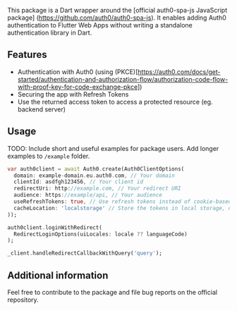 This package is a Dart wrapper around the [official auth0-spa-js JavaScript package]
(https://github.com/auth0/auth0-spa-js).
It enables adding Auth0 authentication to Flutter Web Apps without writing
a standalone authentication library in Dart.

## Features

- Authentication with Auth0 (using (PKCE)[https://auth0.com/docs/get-started/authentication-and-authorization-flow/authorization-code-flow-with-proof-key-for-code-exchange-pkce])
- Securing the app with Refresh Tokens
- Use the returned access token to access a protected resource (eg. backend server)

## Usage

TODO: Include short and useful examples for package users. Add longer examples
to `/example` folder. 

```dart
var auth0client = await Auth0.create(Auth0ClientOptions(
  domain: example-domain.eu.auth0.com, // Your domain
  clientId: asdfgh123456, // Your client id
  redirectUri: http://example.com, // Your redirect URI
  audience: https://example/api, // Your audience
  useRefreshTokens: true, // Use refresh tokens instead of cookie-based validation
  cacheLocation: 'localstorage' // Store the tokens in local storage, default is in-memory
));

auth0client.loginWithRedirect(
  RedirectLoginOptions(uiLocales: locale ?? languageCode)
);

_client.handleRedirectCallbackWithQuery('query');
```

## Additional information

Feel free to contribute to the package and file bug reports on the official repository.
